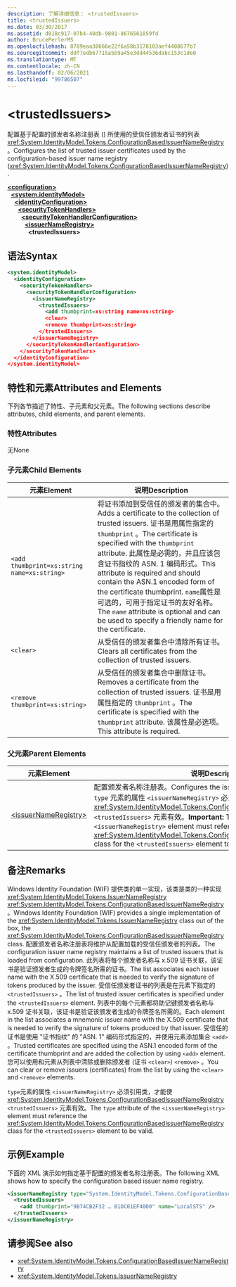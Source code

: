 ```yaml
---
description: 了解详细信息： <trustedIssuers>
title: <trustedIssuers>
ms.date: 03/30/2017
ms.assetid: d818c917-07b4-40db-9801-8676561859fd
author: BrucePerlerMS
ms.openlocfilehash: 8789eaa38666e22f6a58b3178103aef4408677b7
ms.sourcegitcommit: ddf7edb67715a5b9a45e3dd44536dabc153c1de0
ms.translationtype: MT
ms.contentlocale: zh-CN
ms.lasthandoff: 02/06/2021
ms.locfileid: "99786507"
---
```

# \<trustedIssuers>

<span data-ttu-id="42814-102">配置基于配置的颁发者名称注册表 () 所使用的受信任颁发者证书的列表 <xref:System.IdentityModel.Tokens.ConfigurationBasedIssuerNameRegistry> 。</span><span class="sxs-lookup"><span data-stu-id="42814-102">Configures the list of trusted issuer certificates used by the configuration-based issuer name registry (<xref:System.IdentityModel.Tokens.ConfigurationBasedIssuerNameRegistry>).</span></span>  
  
[**\<configuration>**](../configuration-element.md)\
&nbsp;&nbsp;[**\<system.identityModel>**](system-identitymodel.md)\
&nbsp;&nbsp;&nbsp;&nbsp;[**\<identityConfiguration>**](identityconfiguration.md)\
&nbsp;&nbsp;&nbsp;&nbsp;&nbsp;&nbsp;[**\<securityTokenHandlers>**](securitytokenhandlers.md)\
&nbsp;&nbsp;&nbsp;&nbsp;&nbsp;&nbsp;&nbsp;&nbsp;[**\<securityTokenHandlerConfiguration>**](securitytokenhandlerconfiguration.md)\
&nbsp;&nbsp;&nbsp;&nbsp;&nbsp;&nbsp;&nbsp;&nbsp;&nbsp;&nbsp;[**\<issuerNameRegistry>**](issuernameregistry.md)\
&nbsp;&nbsp;&nbsp;&nbsp;&nbsp;&nbsp;&nbsp;&nbsp;&nbsp;&nbsp;&nbsp;&nbsp;**\<trustedIssuers>**  
  
## <a name="syntax"></a><span data-ttu-id="42814-103">语法</span><span class="sxs-lookup"><span data-stu-id="42814-103">Syntax</span></span>  
  
```xml  
<system.identityModel>  
  <identityConfiguration>  
    <securityTokenHandlers>  
      <securityTokenHandlerConfiguration>  
        <issuerNameRegistry>  
          <trustedIssuers>  
            <add thumbprint=xs:string name=xs:string>  
            <clear>  
            <remove thumbprint=xs:string>  
          </trustedIssuers>  
        </issuerNameRegistry>  
      </securityTokenHandlerConfiguration>  
    </securityTokenHandlers>  
  </identityConfiguration>  
</system.identityModel>  
```  
  
## <a name="attributes-and-elements"></a><span data-ttu-id="42814-104">特性和元素</span><span class="sxs-lookup"><span data-stu-id="42814-104">Attributes and Elements</span></span>  

 <span data-ttu-id="42814-105">下列各节描述了特性、子元素和父元素。</span><span class="sxs-lookup"><span data-stu-id="42814-105">The following sections describe attributes, child elements, and parent elements.</span></span>  
  
### <a name="attributes"></a><span data-ttu-id="42814-106">特性</span><span class="sxs-lookup"><span data-stu-id="42814-106">Attributes</span></span>  

 <span data-ttu-id="42814-107">无</span><span class="sxs-lookup"><span data-stu-id="42814-107">None</span></span>  
  
### <a name="child-elements"></a><span data-ttu-id="42814-108">子元素</span><span class="sxs-lookup"><span data-stu-id="42814-108">Child Elements</span></span>  
  
|<span data-ttu-id="42814-109">元素</span><span class="sxs-lookup"><span data-stu-id="42814-109">Element</span></span>|<span data-ttu-id="42814-110">说明</span><span class="sxs-lookup"><span data-stu-id="42814-110">Description</span></span>|  
|-------------|-----------------|  
|`<add thumbprint=xs:string name=xs:string>`|<span data-ttu-id="42814-111">将证书添加到受信任的颁发者的集合中。</span><span class="sxs-lookup"><span data-stu-id="42814-111">Adds a certificate to the collection of trusted issuers.</span></span> <span data-ttu-id="42814-112">证书是用属性指定的 `thumbprint` 。</span><span class="sxs-lookup"><span data-stu-id="42814-112">The certificate is specified with the `thumbprint` attribute.</span></span> <span data-ttu-id="42814-113">此属性是必需的，并且应该包含证书指纹的 ASN. 1 编码形式。</span><span class="sxs-lookup"><span data-stu-id="42814-113">This attribute is required and should contain the ASN.1 encoded form of the certificate thumbprint.</span></span> <span data-ttu-id="42814-114">`name`属性是可选的，可用于指定证书的友好名称。</span><span class="sxs-lookup"><span data-stu-id="42814-114">The `name` attribute is optional and can be used to specify a friendly name for the certificate.</span></span>|  
|`<clear>`|<span data-ttu-id="42814-115">从受信任的颁发者集合中清除所有证书。</span><span class="sxs-lookup"><span data-stu-id="42814-115">Clears all certificates from the collection of trusted issuers.</span></span>|  
|`<remove thumbprint=xs:string>`|<span data-ttu-id="42814-116">从受信任的颁发者集合中删除证书。</span><span class="sxs-lookup"><span data-stu-id="42814-116">Removes a certificate from the collection of trusted issuers.</span></span> <span data-ttu-id="42814-117">证书是用属性指定的 `thumbprint` 。</span><span class="sxs-lookup"><span data-stu-id="42814-117">The certificate is specified with the `thumbprint` attribute.</span></span> <span data-ttu-id="42814-118">该属性是必选项。</span><span class="sxs-lookup"><span data-stu-id="42814-118">This attribute is required.</span></span>|  
  
### <a name="parent-elements"></a><span data-ttu-id="42814-119">父元素</span><span class="sxs-lookup"><span data-stu-id="42814-119">Parent Elements</span></span>  
  
|<span data-ttu-id="42814-120">元素</span><span class="sxs-lookup"><span data-stu-id="42814-120">Element</span></span>|<span data-ttu-id="42814-121">说明</span><span class="sxs-lookup"><span data-stu-id="42814-121">Description</span></span>|  
|-------------|-----------------|  
|[\<issuerNameRegistry>](issuernameregistry.md)|<span data-ttu-id="42814-122">配置颁发者名称注册表。</span><span class="sxs-lookup"><span data-stu-id="42814-122">Configures the issuer name registry.</span></span> <span data-ttu-id="42814-123">**重要提示：** `type` 元素的属性 `<issuerNameRegistry>` 必须引用类，才能使 <xref:System.IdentityModel.Tokens.ConfigurationBasedIssuerNameRegistry> `<trustedIssuers>` 元素有效。</span><span class="sxs-lookup"><span data-stu-id="42814-123">**Important:**  The `type` attribute of the `<issuerNameRegistry>` element must reference the <xref:System.IdentityModel.Tokens.ConfigurationBasedIssuerNameRegistry> class for the `<trustedIssuers>` element to be valid.</span></span>|  
  
## <a name="remarks"></a><span data-ttu-id="42814-124">备注</span><span class="sxs-lookup"><span data-stu-id="42814-124">Remarks</span></span>  

 <span data-ttu-id="42814-125">Windows Identity Foundation (WIF) 提供类的单一实现，该类是类的一种实现 <xref:System.IdentityModel.Tokens.IssuerNameRegistry> <xref:System.IdentityModel.Tokens.ConfigurationBasedIssuerNameRegistry> 。</span><span class="sxs-lookup"><span data-stu-id="42814-125">Windows Identity Foundation (WIF) provides a single implementation of the <xref:System.IdentityModel.Tokens.IssuerNameRegistry> class out of the box, the <xref:System.IdentityModel.Tokens.ConfigurationBasedIssuerNameRegistry> class.</span></span> <span data-ttu-id="42814-126">配置颁发者名称注册表将维护从配置加载的受信任颁发者的列表。</span><span class="sxs-lookup"><span data-stu-id="42814-126">The configuration issuer name registry maintains a list of trusted issuers that is loaded from configuration.</span></span> <span data-ttu-id="42814-127">此列表将每个颁发者名称与 x.509 证书关联，该证书是验证颁发者生成的令牌签名所需的证书。</span><span class="sxs-lookup"><span data-stu-id="42814-127">The list associates each issuer name with the X.509 certificate that is needed to verify the signature of tokens produced by the issuer.</span></span> <span data-ttu-id="42814-128">受信任颁发者证书的列表是在元素下指定的 `<trustedIssuers>` 。</span><span class="sxs-lookup"><span data-stu-id="42814-128">The list of trusted issuer certificates is specified under the `<trustedIssuers>` element.</span></span> <span data-ttu-id="42814-129">列表中的每个元素都将助记键颁发者名称与 x.509 证书关联，该证书是验证该颁发者生成的令牌签名所需的。</span><span class="sxs-lookup"><span data-stu-id="42814-129">Each element in the list associates a mnemonic issuer name with the X.509 certificate that is needed to verify the signature of tokens produced by that issuer.</span></span> <span data-ttu-id="42814-130">受信任的证书是使用 "证书指纹" 的 "ASN. 1" 编码形式指定的，并使用元素添加集合 `<add>` 。</span><span class="sxs-lookup"><span data-stu-id="42814-130">Trusted certificates are specified using the ASN.1 encoded form of the certificate thumbprint and are added the collection by using `<add>` element.</span></span> <span data-ttu-id="42814-131">您可以使用和元素从列表中清除或删除颁发者 (证书 `<clear>`) `<remove>` 。</span><span class="sxs-lookup"><span data-stu-id="42814-131">You can clear or remove issuers (certificates) from the list by using the `<clear>` and `<remove>` elements.</span></span>  
  
 <span data-ttu-id="42814-132">`type`元素的属性 `<issuerNameRegistry>` 必须引用类，才能使 <xref:System.IdentityModel.Tokens.ConfigurationBasedIssuerNameRegistry> `<trustedIssuers>` 元素有效。</span><span class="sxs-lookup"><span data-stu-id="42814-132">The `type` attribute of the `<issuerNameRegistry>` element must reference the <xref:System.IdentityModel.Tokens.ConfigurationBasedIssuerNameRegistry> class for the `<trustedIssuers>` element to be valid.</span></span>  
  
## <a name="example"></a><span data-ttu-id="42814-133">示例</span><span class="sxs-lookup"><span data-stu-id="42814-133">Example</span></span>  

 <span data-ttu-id="42814-134">下面的 XML 演示如何指定基于配置的颁发者名称注册表。</span><span class="sxs-lookup"><span data-stu-id="42814-134">The following XML shows how to specify the configuration based issuer name registry.</span></span>  
  
```xml  
<issuerNameRegistry type="System.IdentityModel.Tokens.ConfigurationBasedIssuerNameRegistry, System.IdentityModel, Version=4.0.0.0, Culture=neutral, PublicKeyToken=b77a5c561934e089">  
  <trustedIssuers>  
    <add thumbprint="9B74CB2F32 … B1DC01EF40D0" name="LocalSTS" />  
  </trustedIssuers>  
</issuerNameRegistry>  
```  
  
## <a name="see-also"></a><span data-ttu-id="42814-135">请参阅</span><span class="sxs-lookup"><span data-stu-id="42814-135">See also</span></span>

- <xref:System.IdentityModel.Tokens.ConfigurationBasedIssuerNameRegistry>
- <xref:System.IdentityModel.Tokens.IssuerNameRegistry>
